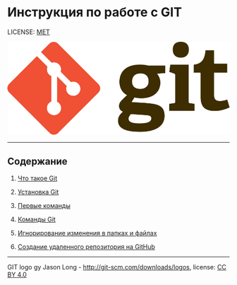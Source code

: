 # Инструкция по работе с GIT

LICENSE: [MET](/license.md "license")

![logoGit](/images/GitLogo.png)

----

## Содержание

1. [Что такое Git](/1.%20Введение.md)

2. [Установка Git](/2.%20Установка%20GIT.md)

3. [Первые команды](/3.%20Первые%20команды.md)

4. [Команды Git](/4.%20Команды%20git.md)

5. [Игнорирование изменения в папках и файлах](/5.%20Игнорирование%20изменения%20в%20папках%20и%20файлах.md)

6. [Создание удаленного репозитория на GitHub](/7.%20Создание%20репозитория%20на%20GitHub.md)

----

GIT logo gy Jason Long - http://git-scm.com/downloads/logos, license: [CC BY 4.0](https://creativecommons.org/licenses/by/4.0/)